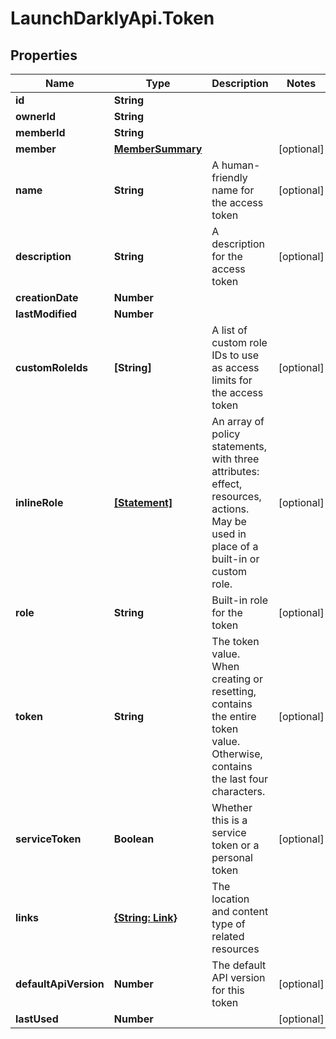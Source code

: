 # LaunchDarklyApi.Token

## Properties

Name | Type | Description | Notes
------------ | ------------- | ------------- | -------------
**id** | **String** |  | 
**ownerId** | **String** |  | 
**memberId** | **String** |  | 
**member** | [**MemberSummary**](MemberSummary.md) |  | [optional] 
**name** | **String** | A human-friendly name for the access token | [optional] 
**description** | **String** | A description for the access token | [optional] 
**creationDate** | **Number** |  | 
**lastModified** | **Number** |  | 
**customRoleIds** | **[String]** | A list of custom role IDs to use as access limits for the access token | [optional] 
**inlineRole** | [**[Statement]**](Statement.md) | An array of policy statements, with three attributes: effect, resources, actions. May be used in place of a built-in or custom role. | [optional] 
**role** | **String** | Built-in role for the token | [optional] 
**token** | **String** | The token value. When creating or resetting, contains the entire token value. Otherwise, contains the last four characters. | [optional] 
**serviceToken** | **Boolean** | Whether this is a service token or a personal token | [optional] 
**links** | [**{String: Link}**](Link.md) | The location and content type of related resources | 
**defaultApiVersion** | **Number** | The default API version for this token | [optional] 
**lastUsed** | **Number** |  | [optional] 


